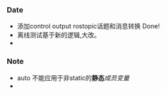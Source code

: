 ### Date
- 添加control output rostopic话题和消息转换 Done!
- 离线测试基于新的逻辑,大改。
- 
### Note
- auto 不能应用于非static的**静态***成员变量* 
- 